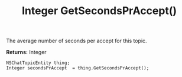﻿---
uid: crmscript_ref_NSChatTopicEntity_GetSecondsPrAccept
title: Integer GetSecondsPrAccept()
intellisense: NSChatTopicEntity.GetSecondsPrAccept
keywords: NSChatTopicEntity, GetSecondsPrAccept
so.topic: reference
---

The average number of seconds per accept for this topic.

**Returns:** Integer


```crmscript
NSChatTopicEntity thing;
Integer secondsPrAccept  = thing.GetSecondsPrAccept();
```


